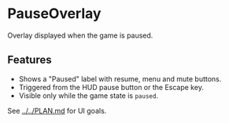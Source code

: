 # PauseOverlay

Overlay displayed when the game is paused.

## Features

- Shows a "Paused" label with resume, menu and mute buttons.
- Triggered from the HUD pause button or the Escape key.
- Visible only while the game state is `paused`.

See [../../PLAN.md](../../PLAN.md) for UI goals.

